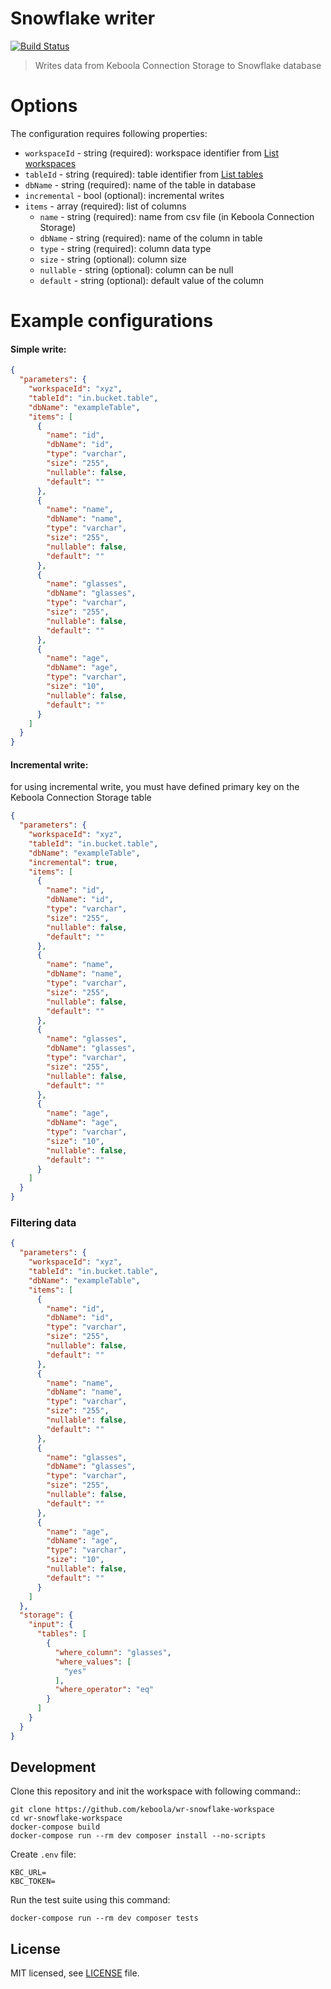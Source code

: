 # Snowflake writer
[![Build Status](https://travis-ci.com/keboola/wr-snowflake-workspace.svg?branch=master)](https://travis-ci.org/keboola/db-writer-snowflake)

> Writes data from Keboola Connection Storage to Snowflake database

# Options
The configuration requires following properties:

- `workspaceId` - string (required): workspace identifier from [List workspaces](https://keboola.docs.apiary.io/#reference/workspaces/workspaces-collection/list-workspaces)
- `tableId` - string (required): table identifier from [List tables](https://keboola.docs.apiary.io/#reference/tables/list-tables/list-all-tables)
- `dbName` - string (required): name of the table in database
- `incremental` - bool (optional): incremental writes
- `items` - array (required): list of columns
    - `name` - string (required): name from csv file (in Keboola Connection Storage)
    - `dbName` - string (required): name of the column in table
    - `type` - string (required): column data type
    - `size` - string (optional): column size
    - `nullable` - string (optional): column can be null
    - `default` - string (optional): default value of the column

# Example configurations

#### Simple write:
```json
{
  "parameters": {
    "workspaceId": "xyz",
    "tableId": "in.bucket.table",
    "dbName": "exampleTable",
    "items": [
      {
        "name": "id",
        "dbName": "id",
        "type": "varchar",
        "size": "255",
        "nullable": false,
        "default": ""
      },
      {
        "name": "name",
        "dbName": "name",
        "type": "varchar",
        "size": "255",
        "nullable": false,
        "default": ""
      },
      {
        "name": "glasses",
        "dbName": "glasses",
        "type": "varchar",
        "size": "255",
        "nullable": false,
        "default": ""
      },
      {
        "name": "age",
        "dbName": "age",
        "type": "varchar",
        "size": "10",
        "nullable": false,
        "default": ""
      }
    ]
  }
}
```

#### Incremental write:

for using incremental write, you must have defined primary key on the Keboola Connection Storage table

```json
{
  "parameters": {
    "workspaceId": "xyz",
    "tableId": "in.bucket.table",
    "dbName": "exampleTable",
    "incremental": true,
    "items": [
      {
        "name": "id",
        "dbName": "id",
        "type": "varchar",
        "size": "255",
        "nullable": false,
        "default": ""
      },
      {
        "name": "name",
        "dbName": "name",
        "type": "varchar",
        "size": "255",
        "nullable": false,
        "default": ""
      },
      {
        "name": "glasses",
        "dbName": "glasses",
        "type": "varchar",
        "size": "255",
        "nullable": false,
        "default": ""
      },
      {
        "name": "age",
        "dbName": "age",
        "type": "varchar",
        "size": "10",
        "nullable": false,
        "default": ""
      }
    ]
  }
}
```

### Filtering data
```json
{
  "parameters": {
    "workspaceId": "xyz",
    "tableId": "in.bucket.table",
    "dbName": "exampleTable",
    "items": [
      {
        "name": "id",
        "dbName": "id",
        "type": "varchar",
        "size": "255",
        "nullable": false,
        "default": ""
      },
      {
        "name": "name",
        "dbName": "name",
        "type": "varchar",
        "size": "255",
        "nullable": false,
        "default": ""
      },
      {
        "name": "glasses",
        "dbName": "glasses",
        "type": "varchar",
        "size": "255",
        "nullable": false,
        "default": ""
      },
      {
        "name": "age",
        "dbName": "age",
        "type": "varchar",
        "size": "10",
        "nullable": false,
        "default": ""
      }
    ]
  },
  "storage": {
    "input": {
      "tables": [
        {
          "where_column": "glasses",
          "where_values": [
            "yes"
          ],
          "where_operator": "eq"
        }
      ]
    }
  }
}

```

## Development

Clone this repository and init the workspace with following command::

```
git clone https://github.com/keboola/wr-snowflake-workspace
cd wr-snowflake-workspace
docker-compose build
docker-compose run --rm dev composer install --no-scripts
```

Create `.env` file:

```dotenv
KBC_URL=
KBC_TOKEN=
```

Run the test suite using this command:

```
docker-compose run --rm dev composer tests
```
 

## License

MIT licensed, see [LICENSE](./LICENSE) file.
